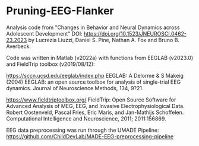 # Pruning-EEG-Flanker

Analysis code from "Changes in Behavior and Neural Dynamics across Adolescent Development" DOI: https://doi.org/10.1523/JNEUROSCI.0462-23.2023 by Lucrezia Liuzzi, Daniel S. Pine,  Nathan A. Fox and Bruno B. Averbeck. 

Code was written in Matlab (v2022a) with functions from EEGLAB (v2023.0) and FieldTrip toolbox (v2019/08/12): 

https://sccn.ucsd.edu/eeglab/index.php
EEGLAB: A Delorme & S Makeig (2004) EEGLAB: an open source toolbox for
analysis of single-trial EEG dynamics. Journal of Neuroscience Methods, 134, 9?21.

https://www.fieldtriptoolbox.org/
FieldTrip: Open Source Software for Advanced Analysis of MEG, EEG, and Invasive Electrophysiological Data. Robert Oostenveld, Pascal Fries, Eric Maris, and Jan-Mathijs Schoffelen. Computational Intelligence and Neuroscience, 2011; 2011:156869.

EEG data preprocessing was run through the UMADE Pipeline:
https://github.com/ChildDevLab/MADE-EEG-preprocessing-pipeline
